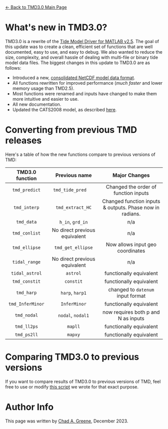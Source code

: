 [&larr; Back to TMD3.0 Main Page](../README.md)

# What's new in TMD3.0?
TMD3.0 is a rewrite of the [Tide Model Driver for MATLAB v2.5](https://github.com/EarthAndSpaceResearch/TMD_Matlab_Toolbox_v2.5). The goal of this update was to create a clean, efficient set of functions that are well documented, easy to use, and easy to debug. We also wanted to reduce the size, complexity, and overall hassle of dealing with multi-file or binary tide model data files. The biggest changes in this update to TMD3.0 are as follows: 

* Introduced a new, [consolidated NetCDF model data format](TMD_model_file_format.md).  
* All functions rewritten for improved performance (*much faster* and lower memory usage than TMD2.5). 
* Most functions were renamed and inputs have changed to make them more intuitive and easier to use.
* All new documentation.
* Updated the CATS2008 model, as described [here](cats2008_updates.md).

# Converting from previous TMD releases
Here's a table of how the new functions compare to previous versions of TMD: 

| TMD3.0 function | Previous name | Major Changes                      |
|:---------------:|:-----------:|:------------------------------------:|
|`tmd_predict`  |`tmd_tide_pred   `| Changed the order of function inputs|
|`tmd_interp`   | `tmd_extract_HC`| Changed function inputs & outputs. Phase now in radians.|
|`tmd_data`     | `h_in`, `grd_in`| n/a |
|`tmd_conlist`  |No direct previous equivalent| n/a |
|`tmd_ellipse`|`tmd_get_ellipse`| Now allows input geo coordinates |
|`tidal_range`  |No direct previous equivalent| n/a |
|`tidal_astrol`  |`astrol`| functionally equivalent  |
|`tmd_constit`  |`constit`| functionally equivalent   |
|`tmd_harp`  |`harp`, `harp1`| changed to `datenum` input format |
|`tmd_InferMinor`  |`InferMinor`| functionally equivalent  |
|`tmd_nodal`  |`nodal`, `nodal1`| now requires both p and N as inputs |
|`tmd_ll2ps`  |`mapll`| functionally equivalent  |
|`tmd_ps2ll`  |`mapxy`| functionally equivalent |

#  Comparing TMD3.0 to previous versions 
If you want to compare results of TMD3.0 to previous versions of TMD, feel free to use or modify [this script](../tide-model-conversions/testing/tmd30_vs_tmd24.m) we wrote for that exact purpose. 

# Author Info
This page was written by [Chad A. Greene](https://www.chadagreene.com), December 2023. 
